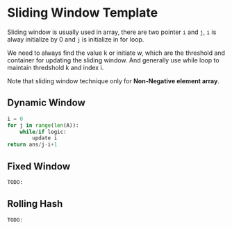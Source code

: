 # Sliding Window Template

Sliding window is usually used in array, there are two pointer `i` and `j`, `i` is alway initialize by 0 and `j` is initialize in for loop.

We need to always find the value k or initiate w, which are the threshold and container for updating the sliding window. And generally use while loop to maintain thredshold k and index i.

Note that sliding window technique only for **Non-Negative element array**.

## Dynamic Window

``` py
i = 0
for j in range(len(A)):
    while/if logic:
        update i
return ans/j-i+1
```

## Fixed Window

``` py
TODO:
```

## Rolling Hash

``` py
TODO:
```
